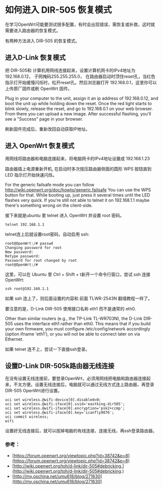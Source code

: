 ﻿# 如何进入 DIR-505 恢复模式

在学习OpenWrt可能要测试很多配置，有时会出现错误，需恢复或补救，这时就需要进入路由器的恢复模式。

有两种方法进入 DIR-505 的恢复模式。

## 进入D-Link 恢复模式

把 DIR-505和 计算机用网线连接起来，设置计算机网卡的IPv4地址为192.168.0.12， 子网掩码255.255.255.0， 在路由器启动时顶住reset孔，当红色指示灯开始缓慢闪烁时，松开reset孔。然后浏览器打开 192.168.0.1，这里你可以上传原厂固件或刷 OpenWrt 固件。

Plug in your computer to the unit, assign it an ip address of 192.168.0.12, and boot the unit up while holding down the reset. Once the red light starts to blink slowly, release the reset, and go to 192.168.0.1 on your web browser. From there you can upload a new image. After successful flashing, you'll see a "Success" page in your browser. 

刷新固件完成后，重新改回自动获取IP地址。	

## 进入 OpenWrt 恢复模式

用网线将路由器和电脑连接起来，将电脑网卡的IPv4地址设置成 192.168.1.23

路由器插上电源重新开机,  在启动时多次按压路由器侧面的圆形 WPS 按钮直到 LED 指示灯开始快速闪烁。

For the generic failsafe mode you can follow http://wiki.openwrt.org/doc/howto/generic.failsafe You can use the WPS button for that. While booting up, just press it several times until the LED flashes very quick. If you're still not able to telnet it on 192.168.1.1 maybe there's something wrong on the client-side. 

接下来就是ubuntu 里 telnet 进入 OpenWrt 并设置 root 密码。

	telnet 192.168.1.1

telnet连上后就设置root密码，自动启用 ssh:

	root@OpenWrt:/# passwd
	Changing password for root
	New password:
	Retype password:
	Password for root changed by root
	root@OpenWrt:/#

这里，可以在 Ubuntu 里 Ctrl + Shift + t新开一个命令行窗口，尝试 ssh 连接OpenWrt:
 
	ssh root@192.168.1.1

如果 ssh 连上了，则后面设置的内容和 前面 TLWR-2543N 翻墙教程一样了。

要注意的是，D-Link DIR-505 使用接口名称 eth1 而不是通常的 eth0. 


Other than similar routers (e.g., the TP-Link TL-WR703N), the D-Link DIR-505 uses the interface eth1 rather than eth0. This means that if you build your own firmware, you must configure /etc/config/network accordingly (option ifname 'eth1'), or you will not be able to connect later on via Ethernet. 

如果 telnet 连不上，尝试一下直接ssh登录。

## 设置D-Link DIR-505k路由器无线连接

在没有设置无线连接前，要登录OpenWrt，必须用网线把电脑和路由器连接起来，不太方便。设置无线连接后，电脑就可以通过无线方式连上路由器，再登录 DIR-505 OpenWrt进行设置。

	uci set wireless.@wifi-device[0].disabled=0;
	uci set wireless.@wifi-iface[0].ssid='eastking-dir505';
	uci set wireless.@wifi-iface[0].encryption='psk2+ccmp';
	uci set wireless.@wifi-iface[0].key='icanfly9876';
	uci commit wireless;
	wifi



设置好无线连接后，就可以拔掉电脑的有线连接，连接无线，再ssh登录路由器。


### 参考：

* [https://forum.openwrt.org/viewtopic.php?id=38742&p=8](https://forum.openwrt.org/viewtopic.php?id=38742&p=8)
* [http://wiki.openwrt.org/toh/d-link/dir-505#debricking.](http://wiki.openwrt.org/toh/d-link/dir-505#debricking.)
* [http://my.oschina.net/umu618/blog/271630](http://my.oschina.net/umu618/blog/271630)
